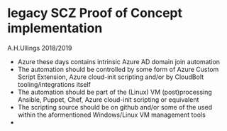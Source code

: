 # legacy SCZ Proof of Concept implementation
A.H.Ullings 2018/2019
- Azure these days contains intrinsic Azure AD domain join automation
- The automation should be controlled by some form of Azure Custom Script Extension, Azure cloud-init scripting and/or by CloudBolt tooling/integrations itself
- The automation should be part of the (Linux) VM (post)processing  Ansible, Puppet, Chef, Azure cloud-init scripting or equivalent
- The scripting source should be on github and/or some of the used within the aformentioned Windows/Linux VM management tools
- 

